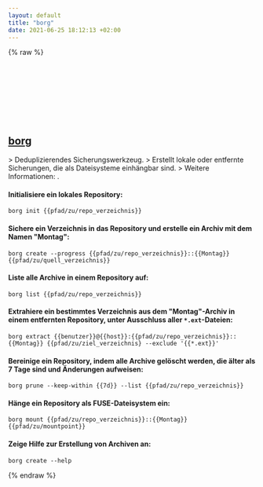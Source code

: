 ```yaml
---
layout: default
title: "borg"
date: 2021-06-25 18:12:13 +02:00
---
```

{% raw %}
<h2 id="borg">
  <a href="/de/common/borg.html">borg</a> <a href="#borg"><svg class="icon">
    <use href="/assets/images/unicode_sprite.svg#link" />
  </svg></a>
</h2>
> Deduplizierendes Sicherungswerkzeug.
> Erstellt lokale oder entfernte Sicherungen, die als Dateisysteme einhängbar sind.
> Weitere Informationen: <https://borgbackup.readthedocs.io/en/stable/usage/general.html>.

#### Initialisiere ein lokales Repository:
```shell
borg init {{pfad/zu/repo_verzeichnis}}
```
#### Sichere ein Verzeichnis in das Repository und erstelle ein Archiv mit dem Namen "Montag":
```shell
borg create --progress {{pfad/zu/repo_verzeichnis}}::{{Montag}} {{pfad/zu/quell_verzeichnis}}
```
#### Liste alle Archive in einem Repository auf:
```shell
borg list {{pfad/zu/repo_verzeichnis}}
```
#### Extrahiere ein bestimmtes Verzeichnis aus dem "Montag"-Archiv in einem entfernten Repository, unter Ausschluss aller `*.ext`-Dateien:
```shell
borg extract {{benutzer}}@{{host}}:{{pfad/zu/repo_verzeichnis}}::{{Montag}} {{pfad/zu/ziel_verzeichnis} --exclude '{{*.ext}}'
```
#### Bereinige ein Repository, indem alle Archive gelöscht werden, die älter als 7 Tage sind und Änderungen aufweisen:
```shell
borg prune --keep-within {{7d}} --list {{pfad/zu/repo_verzeichnis}}
```
#### Hänge ein Repository als FUSE-Dateisystem ein:
```shell
borg mount {{pfad/zu/repo_verzeichnis}}::{{Montag}} {{pfad/zu/mountpoint}}
```
#### Zeige Hilfe zur Erstellung von Archiven an:
```shell
borg create --help
```
{% endraw %}